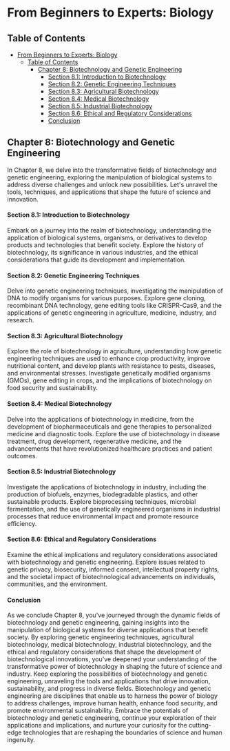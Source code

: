 # From Beginners to Experts: Biology

## Table of Contents

- [From Beginners to Experts: Biology](#from-beginners-to-experts-biology)
  - [Table of Contents](#table-of-contents)
    - [Chapter 8: Biotechnology and Genetic Engineering](#chapter-8-biotechnology-and-genetic-engineering)
      - [Section 8.1: Introduction to Biotechnology](#section-81-introduction-to-biotechnology)
      - [Section 8.2: Genetic Engineering Techniques](#section-82-genetic-engineering-techniques)
      - [Section 8.3: Agricultural Biotechnology](#section-83-agricultural-biotechnology)
      - [Section 8.4: Medical Biotechnology](#section-84-medical-biotechnology)
      - [Section 8.5: Industrial Biotechnology](#section-85-industrial-biotechnology)
      - [Section 8.6: Ethical and Regulatory Considerations](#section-86-ethical-and-regulatory-considerations)
      - [Conclusion](#conclusion)

## Chapter 8: Biotechnology and Genetic Engineering

In Chapter 8, we delve into the transformative fields of biotechnology and genetic engineering, exploring the manipulation of biological systems to address diverse challenges and unlock new possibilities. Let's unravel the tools, techniques, and applications that shape the future of science and innovation.

#### Section 8.1: Introduction to Biotechnology

Embark on a journey into the realm of biotechnology, understanding the application of biological systems, organisms, or derivatives to develop products and technologies that benefit society. Explore the history of biotechnology, its significance in various industries, and the ethical considerations that guide its development and implementation.

#### Section 8.2: Genetic Engineering Techniques

Delve into genetic engineering techniques, investigating the manipulation of DNA to modify organisms for various purposes. Explore gene cloning, recombinant DNA technology, gene editing tools like CRISPR-Cas9, and the applications of genetic engineering in agriculture, medicine, industry, and research.

#### Section 8.3: Agricultural Biotechnology

Explore the role of biotechnology in agriculture, understanding how genetic engineering techniques are used to enhance crop productivity, improve nutritional content, and develop plants with resistance to pests, diseases, and environmental stresses. Investigate genetically modified organisms (GMOs), gene editing in crops, and the implications of biotechnology on food security and sustainability.

#### Section 8.4: Medical Biotechnology

Delve into the applications of biotechnology in medicine, from the development of biopharmaceuticals and gene therapies to personalized medicine and diagnostic tools. Explore the use of biotechnology in disease treatment, drug development, regenerative medicine, and the advancements that have revolutionized healthcare practices and patient outcomes.

#### Section 8.5: Industrial Biotechnology

Investigate the applications of biotechnology in industry, including the production of biofuels, enzymes, biodegradable plastics, and other sustainable products. Explore bioprocessing techniques, microbial fermentation, and the use of genetically engineered organisms in industrial processes that reduce environmental impact and promote resource efficiency.

#### Section 8.6: Ethical and Regulatory Considerations

Examine the ethical implications and regulatory considerations associated with biotechnology and genetic engineering. Explore issues related to genetic privacy, biosecurity, informed consent, intellectual property rights, and the societal impact of biotechnological advancements on individuals, communities, and the environment.

#### Conclusion

As we conclude Chapter 8, you've journeyed through the dynamic fields of biotechnology and genetic engineering, gaining insights into the manipulation of biological systems for diverse applications that benefit society. By exploring genetic engineering techniques, agricultural biotechnology, medical biotechnology, industrial biotechnology, and the ethical and regulatory considerations that shape the development of biotechnological innovations, you've deepened your understanding of the transformative power of biotechnology in shaping the future of science and industry. Keep exploring the possibilities of biotechnology and genetic engineering, unraveling the tools and applications that drive innovation, sustainability, and progress in diverse fields. Biotechnology and genetic engineering are disciplines that enable us to harness the power of biology to address challenges, improve human health, enhance food security, and promote environmental sustainability. Embrace the potentials of biotechnology and genetic engineering, continue your exploration of their applications and implications, and nurture your curiosity for the cutting-edge technologies that are reshaping the boundaries of science and human ingenuity.